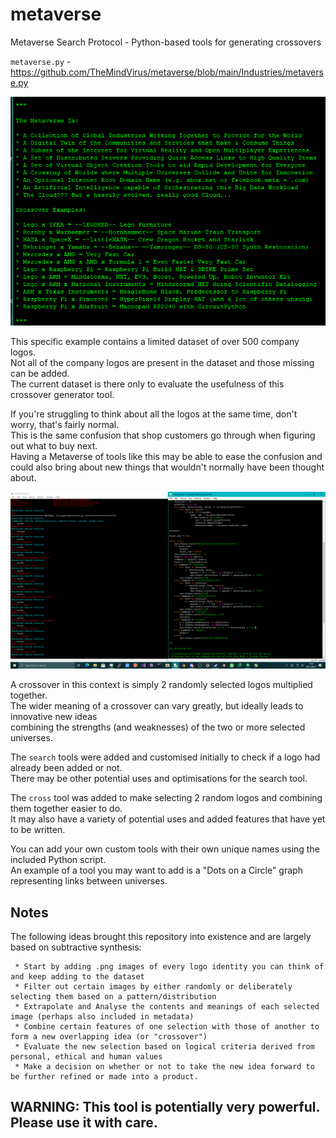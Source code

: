 # metaverse
Metaverse Search Protocol - Python-based tools for generating crossovers

`metaverse.py` - https://github.com/TheMindVirus/metaverse/blob/main/Industries/metaverse.py

![screenshot](https://github.com/TheMindVirus/metaverse/blob/main/screenshot.png)

This specific example contains a limited dataset of over 500 company logos. \
Not all of the company logos are present in the dataset and those missing can be added. \
The current dataset is there only to evaluate the usefulness of this crossover generator tool.

If you're struggling to think about all the logos at the same time, don't worry, that's fairly normal. \
This is the same confusion that shop customers go through when figuring out what to buy next. \
Having a Metaverse of tools like this may be able to ease the confusion and \
could also bring about new things that wouldn't normally have been thought about.

![screenshot2](https://github.com/TheMindVirus/metaverse/blob/main/screenshot2.png)

A crossover in this context is simply 2 randomly selected logos multiplied together. \
The wider meaning of a crossover can vary greatly, but ideally leads to innovative new ideas \
combining the strengths (and weaknesses) of the two or more selected universes.

The `search` tools were added and customised initially to check if a logo had already been added or not. \
There may be other potential uses and optimisations for the search tool.

The `cross` tool was added to make selecting 2 random logos and combining them together easier to do. \
It may also have a variety of potential uses and added features that have yet to be written.

You can add your own custom tools with their own unique names using the included Python script. \
An example of a tool you may want to add is a "Dots on a Circle" graph representing links between universes.

## Notes

The following ideas brought this repository into existence and are largely based on subtractive synthesis:

```
 * Start by adding .png images of every logo identity you can think of and keep adding to the dataset
 * Filter out certain images by either randomly or deliberately selecting them based on a pattern/distribution
 * Extrapolate and Analyse the contents and meanings of each selected image (perhaps also included in metadata)
 * Combine certain features of one selection with those of another to form a new overlapping idea (or "crossover")
 * Evaluate the new selection based on logical criteria derived from personal, ethical and human values
 * Make a decision on whether or not to take the new idea forward to be further refined or made into a product.
```

## WARNING: This tool is potentially very powerful. Please use it with care.
